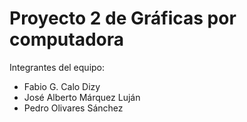 # Proyecto 2 de Gráficas por computadora

Integrantes del equipo:
* Fabio G. Calo Dizy
* José Alberto Márquez Luján
* Pedro Olivares Sánchez